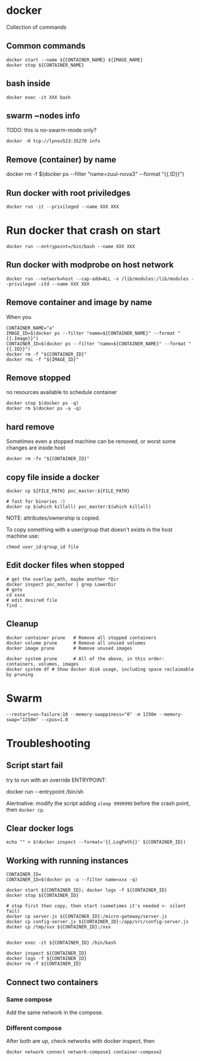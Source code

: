 # docker

Collection of commands

## Common commands

    docker start --name ${CONTAINER_NAME} ${IMAGE_NAME}
    docker stop ${CONTAINER_NAME}

## bash inside

    docker exec -it XXX bash


## swarm ~nodes info

TODO: this is no-swarm-mode only?

    docker -H tcp://lpnov523:35270 info

## Remove (container) by name

docker rm -f $(docker ps --filter "name=zuul-nova3" --format "{{.ID}}")

## Run docker with root priviledges

    docker run -it --privileged --name XXX XXX

# Run docker that crash on start

    docker run --entrypoint=/bin/bash --name XXX XXX

## Run docker with modprobe on host network

    docker run --network=host --cap-add=ALL -v /lib/modules:/lib/modules --privileged -itd --name XXX XXX

## Remove container and image by name

When you

    CONTAINER_NAME="a"
    IMAGE_ID=$(docker ps --filter "name=${CONTAINER_NAME}" --format "{{.Image}}")
    CONTAINER_ID=$(docker ps --filter "name=${CONTAINER_NAME}" --format "{{.ID}}")
    docker rm -f "${CONTAINER_ID}"
    docker rmi -f "${IMAGE_ID}"

## Remove stopped

no resources available to schedule container

    docker stop $(docker ps -q)
    docker rm $(docker ps -a -q)

## hard remove

Sometimes even a stopped machine can be removed, or worst some changes are inside host

    docker rm -fv "${CONTAINER_ID}"

## copy file inside a docker

    docker cp ${FILE_PATH} poc_master:${FILE_PATH}

    # fast for binaries :)
    docker cp $(which killall) poc_master:$(which killall)


NOTE: attributes/ownership is copied.

To copy something with a user/group that doesn't exists in the host machine use:

    chmod user_id:group_id file

## Edit docker files when stopped

    # get the overlay path, maybe another *Dir
    docker inspect poc_master | grep LowerDir
    # goto
    cd xxxx
    # edit desired file
    find .


## Cleanup

    docker container prune   # Remove all stopped containers
    docker volume prune      # Remove all unused volumes
    docker image prune       # Remove unused images

    docker system prune      # All of the above, in this order: containers, volumes, images
    docker system df # Show docker disk usage, including space reclaimable by pruning

# Swarm

    --restart=on-failure:10 --memory-swappiness="0" -m 1250m --memory-swap="1250m" --cpus=1.0


# Troubleshooting

## Script start fail

try to run with an override ENTRYPOINT:

   docker run --entrypoint /bin/sh

Alertnative: modify the script adding `sleep 9999999` before the crash point,
then `docker cp`.


## Clear docker logs

    echo "" > $(docker inspect --format='{{.LogPath}}' ${CONTAINER_ID})


## Working with running instances

    CONTAINER_ID=
    CONTAINER_ID=$(docker ps -a --filter name=xxx -q)

    docker start ${CONTAINER_ID}; docker logs -f ${CONTAINER_ID}
    docker stop ${CONTAINER_ID}

    # stop first then copy, then start (sometimes it's needed <- silent fail)
    docker cp server.js ${CONTAINER_ID}:/micro-gateway/server.js
    docker cp config-server.js ${CONTAINER_ID}:/app/src/config-server.js
    docker cp /tmp/xxx ${CONTAINER_ID}:/xxx


    docker exec -it ${CONTAINER_ID} /bin/bash

    docker inspect ${CONTAINER_ID}
    docker logs -f ${CONTAINER_ID}
    docker rm -f ${CONTAINER_ID}

## Connect two containers

### Same compose

Add the same network in the compose.

### Different compose

After both are up, check networks with docker inspect, then

    docker network connect network-compose1 container-compose2
